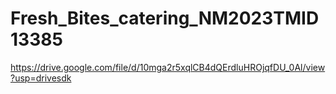 # Fresh_Bites_catering_NM2023TMID13385

https://drive.google.com/file/d/10mga2r5xqlCB4dQErdluHROjqfDU_0Al/view?usp=drivesdk

